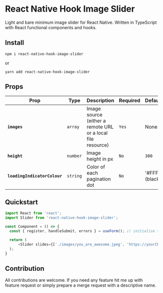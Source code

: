 # React Native Hook Image Slider

Light and bare minimum image slider for React Native. Written in TypeScript with React functional components and hooks.

## Install

`npm i react-native-hook-image-slider`

or

`yarn add react-native-hook-image-slider`

## Props

| Prop | Type | Description | Required | Default |
|---|---|---|---|---|
|**`images`**|`array`| Image source (either a remote URL or a local file resource)|`Yes`|None|
|**`height`**|`number`| Image height in px |`No`|`300`|
|**`loadingIndicatorColour`**|`string`| Color of each pagination dot|`No`| '#FFF' (black) |

## Quickstart

```javascript
import React from 'react';
import Slider from 'react-native-hook-image-slider';

const Component = () => {
  const { register, handleSubmit, errors } = useForm(); // initialise the hook

  return (
      <Slider slides={['./images/you_are_awesome.jpeg', 'https://yourCDNLink.com', 'home/project/profits/spreadsheet.jpeg']} />
  );
}
```
## Contribution

All contributions are welcome. If you need any feature hit me up with feature request or simply prepare a merge request with a descriptive name.
